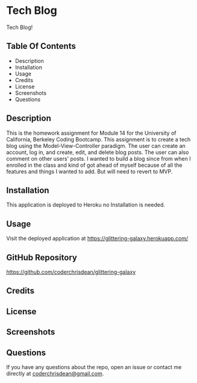 # Tech Blog
Tech Blog!

## Table Of Contents
* Description
* Installation
* Usage
* Credits
* License
* Screenshots
* Questions

## Description
This is the homework assignment for Module 14 for the University of California, Berkeley Coding Bootcamp.  This assignment is to create a tech blog using the Model-View-Controller paradigm.  The user can create an account, log in, and create, edit, and delete blog posts.  The user can also comment on other users' posts.  I wanted to build a blog since from when I enrolled in the class and kind of got ahead of myself because of all the features and things I wanted to add.  But will need to revert to MVP.

## Installation
This application is deployed to Heroku no Installation is needed.

## Usage
Visit the deployed application at https://glittering-galaxy.herokuapp.com/

## GitHub Repository

https://github.com/coderchrisdean/glittering-galaxy

## Credits

## License

## Screenshots

## Questions
If you have any questions about the repo, open an issue or contact me directly at coderchrisdean@gmail.com. 



